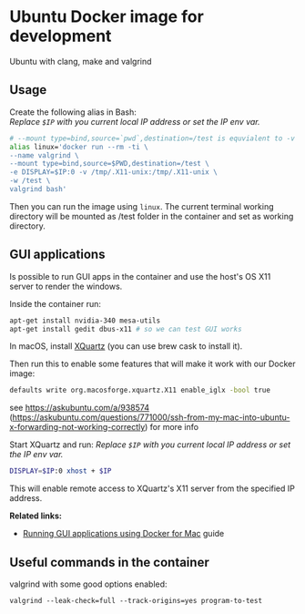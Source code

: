 # Ubuntu Docker image for development

Ubuntu with clang, make and valgrind


## Usage

Create the following alias in Bash:  
_Replace `$IP` with you current local IP address or set the IP env var._

```bash
# --mount type=bind,source=`pwd`,destination=/test is equvialent to -v $PWD:/test
alias linux='docker run --rm -ti \
--name valgrind \
--mount type=bind,source=$PWD,destination=/test \
-e DISPLAY=$IP:0 -v /tmp/.X11-unix:/tmp/.X11-unix \
-w /test \
valgrind bash'
```

Then you can run the image using `linux`. The current terminal working directory will be mounted as /test folder in the container and set as working directory.


## GUI applications

Is possible to run GUI apps in the container and use the host's OS X11 server to render the windows.

Inside the container run:

```bash
apt-get install nvidia-340 mesa-utils
apt-get install gedit dbus-x11 # so we can test GUI works
```

In macOS, install [XQuartz](https://www.xquartz.org/) (you can use brew cask to install it).

Then run this to enable some features that will make it work with our Docker image:
```bash
defaults write org.macosforge.xquartz.X11 enable_iglx -bool true
```

see https://askubuntu.com/a/938574 (https://askubuntu.com/questions/771000/ssh-from-my-mac-into-ubuntu-x-forwarding-not-working-correctly) for more info

Start XQuartz and run:
_Replace `$IP` with you current local IP address or set the IP env var._

```bash
DISPLAY=$IP:0 xhost + $IP
```

This will enable remote access to XQuartz's X11 server from the specified IP address.

**Related links:**
- [Running GUI applications using Docker for Mac](https://sourabhbajaj.com/blog/2017/02/07/gui-applications-docker-mac/) guide


## Useful commands in the container

valgrind with some good options enabled:
```
valgrind --leak-check=full --track-origins=yes program-to-test
```
